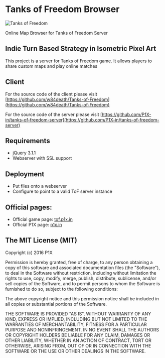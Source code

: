 # Tanks of Freedom Browser

![Tanks of Freedom](https://img.itch.io/aW1hZ2UvMTc3MDUvMjI3Mzk3LnBuZw==/original/jFFytG.png)

Online Map Browser for Tanks of Freedom Server

## Indie Turn Based Strategy in Isometric Pixel Art

This project is a server for Tanks of Freedom game. It allows players to share custom maps and play online matches

## Client

For the source code of the client please visit [https://github.com/w84death/Tanks-of-Freedom](https://github.com/w84death/Tanks-of-Freedom)

For the source code of the server please visit [https://github.com/P1X-in/tanks-of-freedom-server](https://github.com/P1X-in/tanks-of-freedom-server)

## Requirements

- jQuery 3.1.1
- Webserver with SSL support

## Deployment

- Put files onto a webserver
- Configure to point to a valid ToF server instance

## Official pages:
- Official game page: [tof.p1x.in](http://tof.p1x.in)
- Official P1X page: [p1x.in](http://p1x.in)

## The MIT License (MIT)

Copyright (c) 2016 P1X

Permission is hereby granted, free of charge, to any person obtaining a copy
of this software and associated documentation files (the "Software"), to deal
in the Software without restriction, including without limitation the rights
to use, copy, modify, merge, publish, distribute, sublicense, and/or sell
copies of the Software, and to permit persons to whom the Software is
furnished to do so, subject to the following conditions:

The above copyright notice and this permission notice shall be included in
all copies or substantial portions of the Software.

THE SOFTWARE IS PROVIDED "AS IS", WITHOUT WARRANTY OF ANY KIND, EXPRESS OR
IMPLIED, INCLUDING BUT NOT LIMITED TO THE WARRANTIES OF MERCHANTABILITY,
FITNESS FOR A PARTICULAR PURPOSE AND NONINFRINGEMENT. IN NO EVENT SHALL THE
AUTHORS OR COPYRIGHT HOLDERS BE LIABLE FOR ANY CLAIM, DAMAGES OR OTHER
LIABILITY, WHETHER IN AN ACTION OF CONTRACT, TORT OR OTHERWISE, ARISING FROM,
OUT OF OR IN CONNECTION WITH THE SOFTWARE OR THE USE OR OTHER DEALINGS IN
THE SOFTWARE.
